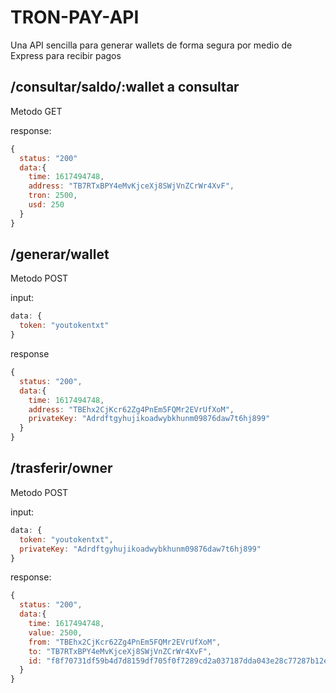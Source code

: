 # TRON-PAY-API
Una API sencilla para generar wallets de forma segura por medio de Express para recibir pagos


## /consultar/saldo/:wallet a consultar
Metodo GET

response:
```js
{
  status: "200"
  data:{
    time: 1617494748,
    address: "TB7RTxBPY4eMvKjceXj8SWjVnZCrWr4XvF",
    tron: 2500,
    usd: 250
  }
}
```

## /generar/wallet
Metodo POST

input:
```js
data: {
  token: "youtokentxt"
}
```

response
```js
{
  status: "200",
  data:{
    time: 1617494748,
    address: "TBEhx2CjKcr62Zg4PnEm5FQMr2EVrUfXoM",
    privateKey: "Adrdftgyhujikoadwybkhunm09876daw7t6hj899"
  }
}
```

## /trasferir/owner
Metodo POST

input:
```js
data: {
  token: "youtokentxt",
  privateKey: "Adrdftgyhujikoadwybkhunm09876daw7t6hj899"
}
```

response:
```js
{
  status: "200",
  data:{
    time: 1617494748,
    value: 2500,
    from: "TBEhx2CjKcr62Zg4PnEm5FQMr2EVrUfXoM",
    to: "TB7RTxBPY4eMvKjceXj8SWjVnZCrWr4XvF",
    id: "f8f70731df59b4d7d8159df705f0f7289cd2a037187dda043e28c77287b12e11"
  }
}
```
